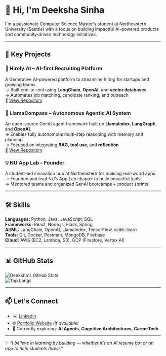 # 👋 Hi, I'm Deeksha Sinha

I'm a passionate Computer Science Master's student at Northeastern University (Seattle) with a focus on building impactful AI-powered products and community-driven technology initiatives.

---

## 🔑 Key Projects

### 🧠 Hirely.AI – AI-first Recruiting Platform  
A Generative AI-powered platform to streamline hiring for startups and growing teams.  
→ Built end-to-end using **LangChain**, **OpenAI**, and **vector databases**  
→ Automates job matching, candidate ranking, and outreach  
🔗 [View Repository](https://github.com/DeekshaSinha05/Hirely.AI)

### 🧭 LlamaCompass – Autonomous Agentic AI System  
An open-source GenAI agent framework built on **LlamaIndex**, **LangGraph**, and **OpenAI**.  
→ Enables fully autonomous multi-step reasoning with memory and planning  
→ Focused on integrating **RAG**, **tool use**, and **reflection**  
🔗 [View Repository](https://github.com/anigasan/LlamaCompass)

### 💡 NU App Lab – Founder  
A student-led innovation hub at Northeastern for building real-world apps.  
→ Founded and lead NU’s App Lab chapter to build impactful tools  
→ Mentored teams and organized GenAI bootcamps + product sprints

---

## 🛠️ Skills

**Languages:** Python, Java, JavaScript, SQL  
**Frameworks:** React, Node.js, Flask, Spring  
**AI/ML:** LangChain, OpenAI, LlamaIndex, TensorFlow, scikit-learn  
**Tools:** Git, Docker, Postman, MongoDB, Firebase  
**Cloud:** AWS (EC2, Lambda, S3), GCP (Firestore, Vertex AI)

---

## 📊 GitHub Stats

![Deeksha's GitHub Stats](https://github-readme-stats.vercel.app/api?username=DeekshaSinha05&show_icons=true&theme=tokyonight&hide_rank=true)  
![Top Langs](https://github-readme-stats.vercel.app/api/top-langs/?username=DeekshaSinha05&layout=compact&theme=tokyonight)

---

## 📫 Let's Connect

- ✉️ [LinkedIn](https://www.linkedin.com/in/deeksha-sinha/)
- 🌐 [Portfolio Website](https://deekshasinha.dev) *(if available)*
- 🧠 Currently exploring: **AI Agents**, **Cognitive Architectures**, **CareerTech**

---

✨ _“I believe in learning by building — whether it’s an AI resume bot or an app to help students thrive.”_
